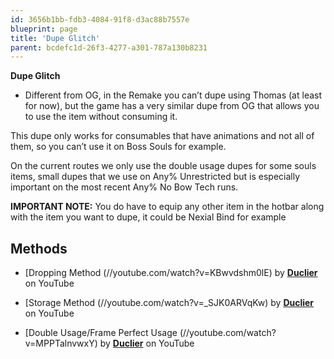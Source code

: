 ```yaml
---
id: 3656b1bb-fdb3-4084-91f8-d3ac88b7557e
blueprint: page
title: 'Dupe Glitch'
parent: bcdefc1d-26f3-4277-a301-787a130b8231
---
```

**Dupe Glitch**

- Different from OG, in the Remake you can’t dupe using Thomas (at least for now), but the game has a very similar dupe from OG that allows you to use the item without consuming it.

This dupe only works for consumables that have animations and not all of them, so you can’t use it on Boss Souls for example.

On the current routes we only use the double usage dupes for some souls items, small dupes that we use on Any% Unrestricted but is especially important on the most recent Any% No Bow Tech runs.

**IMPORTANT NOTE:** You do have to equip any other item in the hotbar along with the item you want to dupe, it could be Nexial Bind for example

## Methods

- [Dropping Method (//youtube.com/watch?v=KBwvdshm0lE) by **[Duclier](https://www.youtube.com/channel/UCIXfE6zOZEfVUh2BmpKJ8-w)** on YouTube

* [Storage Method (//youtube.com/watch?v=_SJK0ARVqKw) by **[Duclier](https://www.youtube.com/channel/UCIXfE6zOZEfVUh2BmpKJ8-w)** on YouTube

- [Double Usage/Frame Perfect Usage (//youtube.com/watch?v=MPPTalnvwxY) by **[Duclier](https://www.youtube.com/channel/UCIXfE6zOZEfVUh2BmpKJ8-w)** on YouTube

